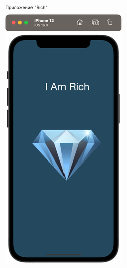 Приложение "Rich"

<img align="left" alt="Rich" height="781px" src="Assets/iPhone12.png?raw=true" />

